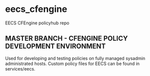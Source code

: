 # eecs_cfengine
EECS CFEngine policyhub repo

## MASTER BRANCH - CFENGINE POLICY DEVELOPMENT ENVIRONMENT

Used for developing and testing  policies on fully managed sysadmin administrated hosts.
Custom policy files for EECS can be found in services/eecs.
